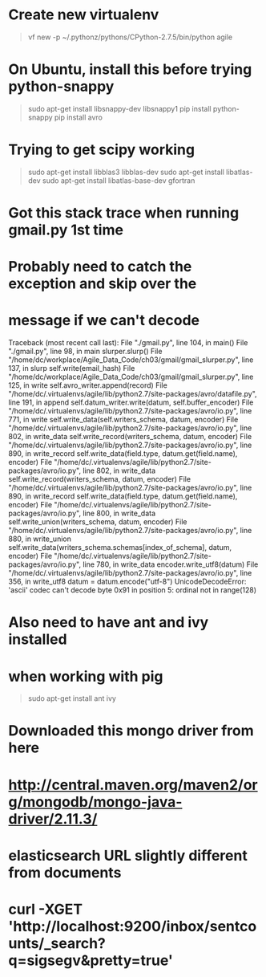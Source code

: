 # Create new virtualenv
> vf new -p ~/.pythonz/pythons/CPython-2.7.5/bin/python agile

# On Ubuntu, install this before trying python-snappy
> sudo apt-get install libsnappy-dev libsnappy1
> pip install python-snappy
> pip install avro

# Trying to get scipy working
> sudo apt-get install libblas3 libblas-dev
> sudo apt-get install libatlas-dev
> sudo apt-get install libatlas-base-dev gfortran

# Got this stack trace when running gmail.py 1st time
# Probably need to catch the exception and skip over the 
# message if we can't decode
Traceback (most recent call last):
  File "./gmail.py", line 104, in <module>
    main()
  File "./gmail.py", line 98, in main
    slurper.slurp()
  File "/home/dc/workplace/Agile_Data_Code/ch03/gmail/gmail_slurper.py", line 137, in slurp
    self.write(email_hash)
  File "/home/dc/workplace/Agile_Data_Code/ch03/gmail/gmail_slurper.py", line 125, in write
    self.avro_writer.append(record)
  File "/home/dc/.virtualenvs/agile/lib/python2.7/site-packages/avro/datafile.py", line 191, in append
    self.datum_writer.write(datum, self.buffer_encoder)
  File "/home/dc/.virtualenvs/agile/lib/python2.7/site-packages/avro/io.py", line 771, in write
    self.write_data(self.writers_schema, datum, encoder)
  File "/home/dc/.virtualenvs/agile/lib/python2.7/site-packages/avro/io.py", line 802, in write_data
    self.write_record(writers_schema, datum, encoder)
  File "/home/dc/.virtualenvs/agile/lib/python2.7/site-packages/avro/io.py", line 890, in write_record
    self.write_data(field.type, datum.get(field.name), encoder)
  File "/home/dc/.virtualenvs/agile/lib/python2.7/site-packages/avro/io.py", line 802, in write_data
    self.write_record(writers_schema, datum, encoder)
  File "/home/dc/.virtualenvs/agile/lib/python2.7/site-packages/avro/io.py", line 890, in write_record
    self.write_data(field.type, datum.get(field.name), encoder)
  File "/home/dc/.virtualenvs/agile/lib/python2.7/site-packages/avro/io.py", line 800, in write_data
    self.write_union(writers_schema, datum, encoder)
  File "/home/dc/.virtualenvs/agile/lib/python2.7/site-packages/avro/io.py", line 880, in write_union
    self.write_data(writers_schema.schemas[index_of_schema], datum, encoder)
  File "/home/dc/.virtualenvs/agile/lib/python2.7/site-packages/avro/io.py", line 780, in write_data
    encoder.write_utf8(datum)
  File "/home/dc/.virtualenvs/agile/lib/python2.7/site-packages/avro/io.py", line 356, in write_utf8
    datum = datum.encode("utf-8")
UnicodeDecodeError: 'ascii' codec can't decode byte 0x91 in position 5: ordinal not in range(128)

# Also need to have ant and ivy installed
# when working with pig
> sudo apt-get install ant ivy

# Downloaded this mongo driver from here
# http://central.maven.org/maven2/org/mongodb/mongo-java-driver/2.11.3/

# elasticsearch URL slightly different from documents
# curl -XGET 'http://localhost:9200/inbox/sentcounts/_search?q=sigsegv&pretty=true'
